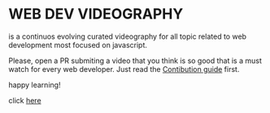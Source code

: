 # WEB DEV VIDEOGRAPHY

is a continuos evolving curated videography for all topic related to web development most focused on 
javascript.

Please, open a PR submiting a video that you think is so good that is a must watch for every web 
developer. Just read the [Contibution guide](./CONTRIBUTING.md) first.

happy learning!

click [here](./videography.md)

